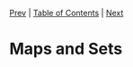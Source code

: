 [Prev][prev]
|
[Table of Contents](../)
|
[Next][next]

[prev]: ../ch9
[next]: ../ch11

# Maps and Sets
